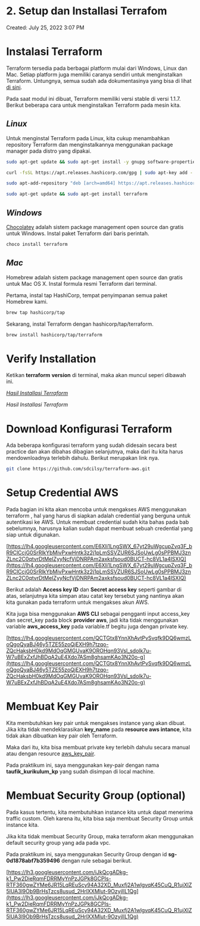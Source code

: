 # 2. Setup dan Installasi Terrafom

Created: July 25, 2022 3:07 PM

# **Instalasi Terraform**

Terraform tersedia pada berbagai platform mulai dari Windows, Linux dan Mac. Setiap platform juga memiliki caranya sendiri untuk menginstalkan Terraform. Untungnya, semua sudah ada dokumentasinya yang bisa di lihat [di sini](https://learn.hashicorp.com/tutorials/terraform/install-cli?in=terraform/aws-get-started).

Pada saat modul ini dibuat, Terraform memiliki versi stable di versi 1.1.7. Berikut beberapa cara untuk menginstalkan Terraform pada mesin kita.

## ***Linux***

Untuk menginstal Terraform pada Linux, kita cukup menambahkan repository Terraform dan menginstalkannya menggunakan package manager pada distro yang dipakai.

```bash
sudo apt-get update && sudo apt-get install -y gnupg software-properties-common curl

curl -fsSL https://apt.releases.hashicorp.com/gpg | sudo apt-key add -

sudo apt-add-repository "deb [arch=amd64] https://apt.releases.hashicorp.com $(lsb_release -cs) main"

sudo apt-get update && sudo apt-get install terraform
```

## ***Windows***

[Chocolatey](https://chocolatey.org/) adalah sistem package management open source dan gratis untuk Windows. Instal paket Terraform dari baris perintah.

```bash
choco install terraform
```

## ***Mac***

Homebrew adalah sistem package management open source dan gratis untuk Mac OS X. Instal formula resmi Terraform dari terminal.

Pertama, instal tap HashiCorp, tempat penyimpanan semua paket Homebrew kami.

```bash
brew tap hashicorp/tap
```

Sekarang, instal Terraform dengan hashicorp/tap/terraform.

```bash
brew install hashicorp/tap/terraform
```

# **Verify Installation**

Ketikan **terraform** **version** di terminal, maka akan muncul seperi dibawah ini.

[*Hasil Installasi Terraform*](https://lh6.googleusercontent.com/WKA31A71AzzdVVm77ttvbhjTtzzfaPXEbuYbGQDOFaXBEeCG-77ecY5G_pcPQ1tOZl2Qlb8QmqcuraFzIoysCkvh9gAeyt_V6Ji7X6xlN-CfajFP3e04XOWig4bYfK_3i9MTi51yNWUWOrNmKAj2IQ)

*Hasil Installasi Terraform*

# **Download Konfigurasi Terraform**

Ada beberapa konfigurasi terraform yang sudah didesain secara best practice dan akan dibahas dibagian selanjutnya, maka dari itu kita harus mendownloadnya terlebih dahulu. Berikut merupakan link nya.

```bash
git clone https://github.com/sdcilsy/terraform-aws.git
```

# **Setup Credential AWS**

Pada bagian ini kita akan mencoba untuk mengakses AWS menggunakan terraform , hal yang harus di siapkan adalah credential yang berguna untuk autentikasi ke AWS. Untuk membuat credential sudah kita bahas pada bab sebelumnya, harusnya kalian sudah dapat membuat sebuah credential yang siap untuk digunakan.

[https://lh4.googleusercontent.com/E6XIi1LngSWX_67yt29uWgcupZvq3F_bR9ClCcjG0SrRlkYbMivPxwHntk3z2j1pLmSSVZUR6SJSoUwLg0sPPBMJ3znZLnc2C0qtvrDtMeIZyyNcfVjDNRPAm2axksfsoud0BUCT-hc8VL1a4ISXIQ](https://lh4.googleusercontent.com/E6XIi1LngSWX_67yt29uWgcupZvq3F_bR9ClCcjG0SrRlkYbMivPxwHntk3z2j1pLmSSVZUR6SJSoUwLg0sPPBMJ3znZLnc2C0qtvrDtMeIZyyNcfVjDNRPAm2axksfsoud0BUCT-hc8VL1a4ISXIQ)

Berikut adalah **Access key ID** dan **Secret access key** seperti gambar di atas, selanjutnya kita simpan atau catat key tersebut yang nantinya akan kita gunakan pada terraform untuk mengakses akun AWS.

Kita juga bisa menggunakan **AWS CLI** sebagai pengganti input access_key dan secret_key pada block **provider aws**, jadi kita tidak menggunakan variable **aws_access_key** pada variable.tf begitu juga dengan private key.

[https://lh4.googleusercontent.com/QCTGtx8YnnXhAvtPvSvqfk9DQ6wmzLoQgoQyaBJ46y5TZE55zoQjEXH9h7tzqo-ZQcHaksbH0kd9MdOqGMGUvaK9OROHqn93Vsl_sdolk7u-W7uBExZxfJhBDqA2uE4Xdo7ASm8ghsamKAo3N20o-g](https://lh4.googleusercontent.com/QCTGtx8YnnXhAvtPvSvqfk9DQ6wmzLoQgoQyaBJ46y5TZE55zoQjEXH9h7tzqo-ZQcHaksbH0kd9MdOqGMGUvaK9OROHqn93Vsl_sdolk7u-W7uBExZxfJhBDqA2uE4Xdo7ASm8ghsamKAo3N20o-g)

# **Membuat Key Pair**

Kita membutuhkan key pair untuk mengakses instance yang akan dibuat. Jika kita tidak mendeklarasikan **key_name** pada **resource aws intance**, kita tidak akan dibuatkan key pair oleh Terraform.

Maka dari itu, kita bisa membuat private key terlebih dahulu secara manual atau dengan resource [aws_key_pair](https://registry.terraform.io/providers/hashicorp/aws/latest/docs/resources/key_pair).

Pada praktikum ini, saya menggunakan key-pair dengan nama **taufik_kurikulum_kp** yang sudah disimpan di local machine.

# **Membuat Security Group (optional)**

Pada kasus tertentu, kita membutuhkan instance kita untuk dapat menerima traffic custom. Oleh karena itu, kita bisa saja membuat Security Group untuk instance kita.

Jika kita tidak membuat Security Group, maka terraform akan menggunakan default security group yang ada pada vpc.

Pada praktikum ini, saya menggunakan Security Group dengan id **sg-0d1878abf7b359496** dengan rule sebagai berikut.

[https://lh3.googleusercontent.com/iJkQcgADkg-k1_Pw2DieRqmFDRRMyYnPzJGPk8GCPIs-RTF360gwZYMe6JR15LqREuScy94A32XD_Muxfj2A1wlgvqK45CuQ_R1ujXlZ5lUA3l9Ob9BrHsTzcs8usud_2HrlXXMlut-9OzyjlIL1Qg](https://lh3.googleusercontent.com/iJkQcgADkg-k1_Pw2DieRqmFDRRMyYnPzJGPk8GCPIs-RTF360gwZYMe6JR15LqREuScy94A32XD_Muxfj2A1wlgvqK45CuQ_R1ujXlZ5lUA3l9Ob9BrHsTzcs8usud_2HrlXXMlut-9OzyjlIL1Qg)